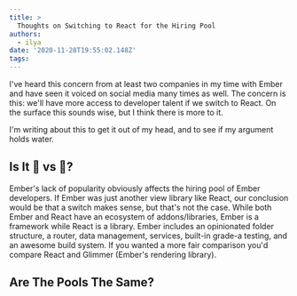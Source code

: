```yaml
---
title: >
  Thoughts on Switching to React for the Hiring Pool
authors:
  - ilya
date: '2020-11-28T19:55:02.148Z'
tags: 
---
```

I've heard this concern from at least two companies in my time with Ember and have seen it voiced on social media many times as well. The concern is this: we'll have more access to developer talent if we switch to React. On the surface this sounds wise, but I think there is more to it.

I'm writing about this to get it out of my head, and to see if my argument holds water.

## Is It 🍎 vs 🍊?
Ember's lack of popularity obviously affects the hiring pool of Ember developers. If Ember was just another view library like React, our conclusion would be that a switch makes sense, but that's not the case. While both Ember and React have an ecosystem of addons/libraries, Ember is a framework while React is a library. Ember includes an opinionated folder structure, a router, data management, services, built-in grade-a testing, and an awesome build system. If you wanted a more fair comparison you'd compare React and Glimmer (Ember's rendering library). 

## Are The Pools The Same?

    